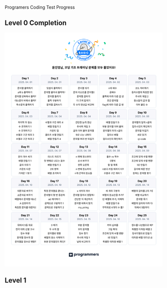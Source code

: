  Programers Coding Test Progress
## Level 0 Completion
![코딩 기초 트레이닝 캘린더](./images/Lv.%200.png)
## Level 1
